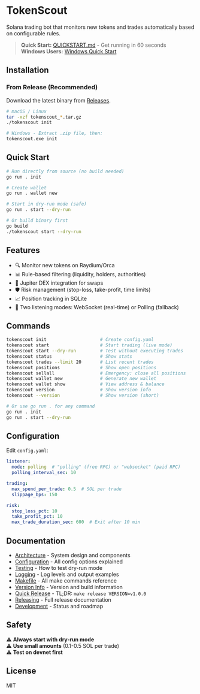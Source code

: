 # TokenScout

Solana trading bot that monitors new tokens and trades automatically based on configurable rules.

> **Quick Start:** [QUICKSTART.md](QUICKSTART.md) - Get running in 60 seconds  
> **Windows Users:** [Windows Quick Start](docs/WINDOWS_QUICKSTART.md)

## Installation

### From Release (Recommended)
Download the latest binary from [Releases](https://github.com/speier/tokenscout/releases).

```bash
# macOS / Linux
tar -xzf tokenscout_*.tar.gz
./tokenscout init

# Windows - Extract .zip file, then:
tokenscout.exe init
```

## Quick Start

```bash
# Run directly from source (no build needed)
go run . init

# Create wallet
go run . wallet new

# Start in dry-run mode (safe)
go run . start --dry-run

# Or build binary first
go build
./tokenscout start --dry-run
```

## Features

- 🔍 Monitor new tokens on Raydium/Orca
- 📊 Rule-based filtering (liquidity, holders, authorities)
- 💱 Jupiter DEX integration for swaps
- 🛡️ Risk management (stop-loss, take-profit, time limits)
- 📈 Position tracking in SQLite
- 🔄 Two listening modes: WebSocket (real-time) or Polling (fallback)

## Commands

```bash
tokenscout init                    # Create config.yaml
tokenscout start                   # Start trading (live mode)
tokenscout start --dry-run         # Test without executing trades
tokenscout status                  # Show stats
tokenscout trades --limit 20       # List recent trades
tokenscout positions               # Show open positions
tokenscout sellall                 # Emergency: close all positions
tokenscout wallet new              # Generate new wallet
tokenscout wallet show             # View address & balance
tokenscout version                 # Show version info
tokenscout --version               # Show version (short)

# Or use go run . for any command
go run . init
go run . start --dry-run
```

## Configuration

Edit `config.yaml`:

```yaml
listener:
  mode: polling  # "polling" (free RPC) or "websocket" (paid RPC)
  polling_interval_sec: 10

trading:
  max_spend_per_trade: 0.5  # SOL per trade
  slippage_bps: 150

risk:
  stop_loss_pct: 10
  take_profit_pct: 10
  max_trade_duration_sec: 600  # Exit after 10 min
```

## Documentation

- [Architecture](docs/ARCHITECTURE.md) - System design and components
- [Configuration](docs/CONFIGURATION.md) - All config options explained
- [Testing](docs/TESTING.md) - How to test dry-run mode
- [Logging](docs/LOGGING.md) - Log levels and output examples
- [Makefile](docs/MAKEFILE.md) - All make commands reference
- [Version Info](docs/VERSION.md) - Version and build information
- [Quick Release](docs/QUICKSTART_RELEASE.md) - TL;DR: `make release VERSION=v1.0.0`
- [Releasing](docs/RELEASING.md) - Full release documentation
- [Development](docs/DEVELOPMENT.md) - Status and roadmap

## Safety

⚠️ **Always start with dry-run mode**  
⚠️ **Use small amounts** (0.1-0.5 SOL per trade)  
⚠️ **Test on devnet first**

## License

MIT
